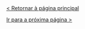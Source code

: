   
  
&nbsp;
  
  
[< Retornar à página principal](../README.md)
  
  
[Ir para a próxima página >](22-Multimidia.md)
